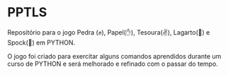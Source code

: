 # PPTLS
 Repositório para o jogo Pedra (:fist:), Papel(:hand:), Tesoura(:v:), Lagarto(:lizard:) e Spock(:vulcan_salute:) em PYTHON.

O jogo foi criado para exercitar alguns comandos aprendidos durante um curso de PYTHON e será melhorado e refinado com o passar do tempo.
